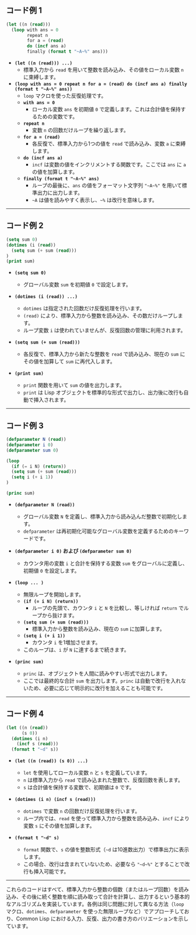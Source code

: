 ## コード例 1

```lisp
(let ((n (read)))
  (loop with ans = 0
        repeat n
        for a = (read)
        do (incf ans a)
        finally (format t "~A~%" ans)))
```

- **`(let ((n (read))) ...)`**
    - 標準入力から `read` を用いて整数を読み込み、その値をローカル変数 `n` に束縛します。
- **`(loop with ans = 0 repeat n for a = (read) do (incf ans a) finally (format t "~A~%" ans))`**
    - `loop` マクロを使った反復処理です。
    - **`with ans = 0`**
        - ローカル変数 `ans` を初期値 `0` で定義します。これは合計値を保持するための変数です。
    - **`repeat n`**
        - 変数 `n` の回数だけループを繰り返します。
    - **`for a = (read)`**
        - 各反復で、標準入力から1つの値を `read` で読み込み、変数 `a` に束縛します。
    - **`do (incf ans a)`**
        - `incf` は変数の値をインクリメントする関数です。ここでは `ans` に `a` の値を加算します。
    - **`finally (format t "~A~%" ans)`**
        - ループの最後に、`ans` の値をフォーマット文字列 `"~A~%"` を用いて標準出力に出力します。
        - `~A` は値を読みやすく表示し、`~%` は改行を意味します。

---

## コード例 2

```lisp
(setq sum 0)
(dotimes (i (read))
  (setq sum (+ sum (read)))
)
(print sum)
```

- **`(setq sum 0)`**
    
    - グローバル変数 `sum` を初期値 `0` で設定します。
- **`(dotimes (i (read)) ...)`**
    
    - `dotimes` は指定された回数だけ反復処理を行います。
    - `(read)` により、標準入力から整数を読み込み、その数だけループします。
    - ループ変数 `i` は使われていませんが、反復回数の管理に利用されます。
- **`(setq sum (+ sum (read)))`**
    
    - 各反復で、標準入力から新たな整数を `read` で読み込み、現在の `sum` にその値を加算して `sum` に再代入します。
- **`(print sum)`**
    
    - `print` 関数を用いて `sum` の値を出力します。
    - `print` は Lisp オブジェクトを標準的な形式で出力し、出力後に改行も自動で挿入されます。

---

## コード例 3

```lisp
(defparameter N (read))
(defparameter i 0)
(defparameter sum 0)

(loop
  (if (= i N) (return))
  (setq sum (+ sum (read)))
  (setq i (+ i 1))
)

(princ sum)
```

- **`(defparameter N (read))`**
    
    - グローバル変数 `N` を定義し、標準入力から読み込んだ整数で初期化します。
    - `defparameter` は再初期化可能なグローバル変数を定義するためのキーワードです。
- **`(defparameter i 0)` および `(defparameter sum 0)`**
    
    - カウンタ用の変数 `i` と合計を保持する変数 `sum` をグローバルに定義し、初期値 `0` を設定します。
- **`(loop ... )`**
    
    - 無限ループを開始します。
    - **`(if (= i N) (return))`**
        - ループの先頭で、カウンタ `i` と `N` を比較し、等しければ `return` でループから抜けます。
    - **`(setq sum (+ sum (read)))`**
        - 標準入力から整数を読み込み、現在の `sum` に加算します。
    - **`(setq i (+ i 1))`**
        - カウンタ `i` を1増加させます。
    - このループは、`i` が `N` に達するまで続きます。
- **`(princ sum)`**
    
    - `princ` は、オブジェクトを人間に読みやすい形式で出力します。
    - ここでは最終的な合計 `sum` を出力します。`princ` は自動で改行を入れないため、必要に応じて明示的に改行を加えることも可能です。

---

## コード例 4

```lisp
(let ((n (read))
      (s 0))
  (dotimes (i n)
    (incf s (read)))
  (format t "~d" s))
```

- **`(let ((n (read)) (s 0)) ...)`**
    
    - `let` を使用してローカル変数 `n` と `s` を定義しています。
    - `n` は標準入力から `read` で読み込まれた整数で、反復回数を表します。
    - `s` は合計値を保持する変数で、初期値は `0` です。
- **`(dotimes (i n) (incf s (read)))`**
    
    - `dotimes` で変数 `n` の回数だけ反復処理を行います。
    - ループ内では、`read` を使って標準入力から整数を読み込み、`incf` により変数 `s` にその値を加算します。
- **`(format t "~d" s)`**
    
    - `format` 関数で、`s` の値を整数形式（`~d` は10進数出力）で標準出力に表示します。
    - この場合、改行は含まれていないため、必要なら `"~d~%"` とすることで改行も挿入可能です。

---

これらのコードはすべて、標準入力から整数の個数（またはループ回数）を読み込み、その後に続く整数を順に読み取って合計を計算し、出力するという基本的なアルゴリズムを実装しています。各例は同じ問題に対して異なる方法（`loop` マクロ、`dotimes`、`defparameter` を使った無限ループなど）でアプローチしており、Common Lisp における入力、反復、出力の書き方のバリエーションを示しています。